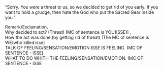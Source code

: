 “Sorry. You were a threat to us, so we decided to get rid of you early. If you want to hold a grudge, then hate the God who put the Sacred Gear inside you.”  
  
Remark/Exclamation,  
Why decided to act? (Threat) (MC of sentence is YOU(ISSE)] ,  
How the act was done (by getting rid of threat) (The MC of sentence is WE(who killed isse)  
TALK OF FEELING/SENSATION/EMOTION ISSE IS FEELING. (MC OF SENTENCE - ISSE]  
WHAT TO DO WHITH THE FEELING/SENSATION/EMOTION. (MC OF SENTENCE - ISSE